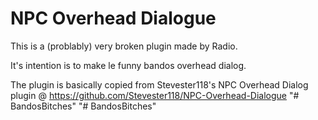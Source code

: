 # NPC Overhead Dialogue
This is a (problably) very broken plugin made by Radio.

It's intention is to make le funny bandos overhead dialog.

The plugin is basically copied from Stevester118's NPC Overhead Dialog plugin @ https://github.com/Stevester118/NPC-Overhead-Dialogue
"# BandosBitches" 
"# BandosBitches" 
